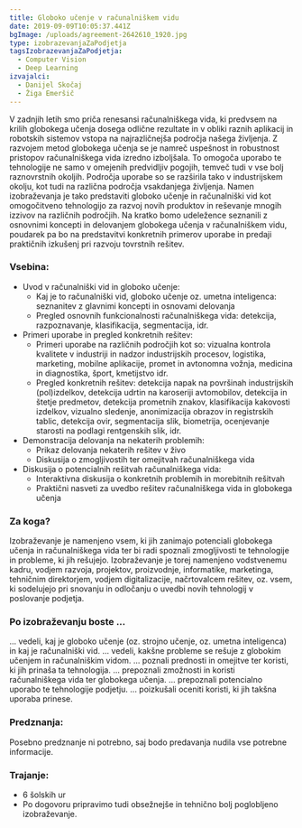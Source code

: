 ```yaml
---
title: Globoko učenje v računalniškem vidu
date: 2019-09-09T10:05:37.441Z
bgImage: /uploads/agreement-2642610_1920.jpg
type: izobrazevanjaZaPodjetja
tagsIzobrazevanjaZaPodjetja:
  - Computer Vision
  - Deep Learning
izvajalci:
  - Danijel Skočaj
  - Žiga Emeršič
---
```

V zadnjih letih smo priča renesansi računalniškega vida, ki predvsem na krilih globokega učenja dosega odlične rezultate in v obliki raznih aplikacij in robotskih sistemov vstopa na najrazličnejša področja našega življenja. Z razvojem metod globokega učenja se je namreč uspešnost in robustnost pristopov računalniškega vida izredno izboljšala. To omogoča uporabo te tehnologije ne samo v omejenih predvidljiv pogojih, temveč tudi v vse bolj raznovrstnih okoljih. Področja uporabe so se razširila tako v industrijskem okolju, kot tudi na različna področja vsakdanjega življenja. Namen izobraževanja je tako predstaviti globoko učenje in računalniški vid kot omogočitveno tehnologijo za razvoj novih produktov in reševanje mnogih izzivov na različnih področjih. Na kratko bomo udeležence seznanili z osnovnimi koncepti in delovanjem globokega učenja v računalniškem vidu, poudarek pa bo na predstavitvi konkretnih primerov uporabe in predaji praktičnih izkušenj pri razvoju tovrstnih rešitev.

### Vsebina:

* Uvod v računalniški vid in globoko učenje:
  * Kaj je to računalniški vid, globoko učenje oz. umetna inteligenca: seznanitev z glavnimi koncepti in osnovami delovanja
  * Pregled osnovnih funkcionalnosti računalniškega vida: detekcija, razpoznavanje, klasifikacija, segmentacija, idr.
* Primeri uporabe in pregled konkretnih rešitev:
  * Primeri uporabe na različnih področjih kot so: vizualna kontrola kvalitete v industriji in nadzor industrijskih procesov, logistika, marketing, mobilne aplikacije, promet in avtonomna vožnja, medicina in diagnostika, šport, kmetijstvo idr.
  * Pregled konkretnih rešitev: detekcija napak na površinah industrijskih (pol)izdelkov, detekcija udrtin na karoseriji avtomobilov, detekcija in štetje predmetov, detekcija prometnih znakov, klasifikacija kakovosti izdelkov, vizualno sledenje, anonimizacija obrazov in registrskih tablic, detekcija ovir, segmentacija slik, biometrija, ocenjevanje starosti na podlagi rentgenskih slik, idr.
* Demonstracija delovanja na nekaterih problemih:
  * Prikaz delovanja nekaterih rešitev v živo
  * Diskusija o zmogljivostih ter omejitvah računalniškega vida
* Diskusija o potencialnih rešitvah računalniškega vida:
  * Interaktivna diskusija o konkretnih problemih in morebitnih rešitvah
  * Praktični nasveti za uvedbo rešitev računalniškega vida in globokega učenja

### Za koga?

Izobraževanje je namenjeno vsem, ki jih zanimajo potenciali globokega učenja in računalniškega vida ter bi radi spoznali zmogljivosti te tehnologije in probleme, ki jih rešujejo. Izobraževanje je torej namenjeno vodstvenemu kadru, vodjem razvoja, projektov, proizvodnje, informatike, marketinga, tehničnim direktorjem, vodjem digitalizacije, načrtovalcem rešitev, oz. vsem, ki sodelujejo pri snovanju in odločanju o uvedbi novih tehnologij v poslovanje podjetja.

### Po izobraževanju boste ...

... vedeli, kaj je globoko učenje (oz. strojno učenje, oz. umetna inteligenca) in kaj je računalniški vid.
... vedeli, kakšne probleme se rešuje z globokim učenjem in računalniškim vidom.
... poznali prednosti in omejitve ter koristi, ki jih prinaša ta tehnologija.
... prepoznali zmožnosti in koristi računalniškega vida ter globokega učenja.
... prepoznali potencialno uporabo te tehnologije podjetju.
... poizkušali oceniti koristi, ki jih takšna uporaba prinese.

### Predznanja:

Posebno predznanje ni potrebno, saj bodo predavanja nudila vse potrebne informacije. 

### Trajanje:

* 6 šolskih ur
* Po dogovoru pripravimo tudi obsežnejše in tehnično bolj poglobljeno izobraževanje.
